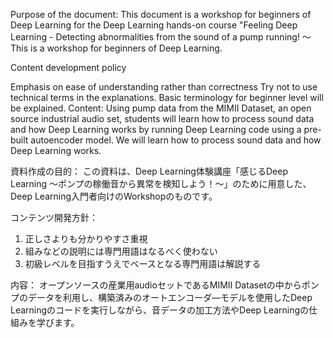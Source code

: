 Purpose of the document: This document is a workshop for beginners of Deep Learning for the Deep Learning hands-on course "Feeling Deep Learning - Detecting abnormalities from the sound of a pump running! ～This is a workshop for beginners of Deep Learning.

Content development policy

Emphasis on ease of understanding rather than correctness
Try not to use technical terms in the explanations.
Basic terminology for beginner level will be explained.
Content: Using pump data from the MIMII Dataset, an open source industrial audio set, students will learn how to process sound data and how Deep Learning works by running Deep Learning code using a pre-built autoencoder model. We will learn how to process sound data and how Deep Learning works.


資料作成の目的：
この資料は、Deep Learning体験講座「感じるDeep Learning ～ポンプの稼働音から異常を検知しよう！～」のために用意した、Deep Learning入門者向けのWorkshopのものです。

コンテンツ開発方針：
1. 正しさよりも分かりやすさ重視
2. 組みなどの説明には専門用語はなるべく使わない
3. 初級レベルを目指すうえでベースとなる専門用語は解説する

内容：
オープンソースの産業用audioセットであるMIMII Datasetの中からポンプのデータを利用し、構築済みのオートエンコーダ―モデルを使用したDeep Learningのコードを実行しながら、音データの加工方法やDeep Learningの仕組みを学びます。
